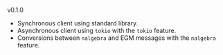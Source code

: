 v0.1.0
 * Synchronous client using standard library.
 * Asynchronous client using `tokio` with the `tokio` feature.
 * Conversions between `nalgebra` and EGM messages with the `nalgebra` feature.
